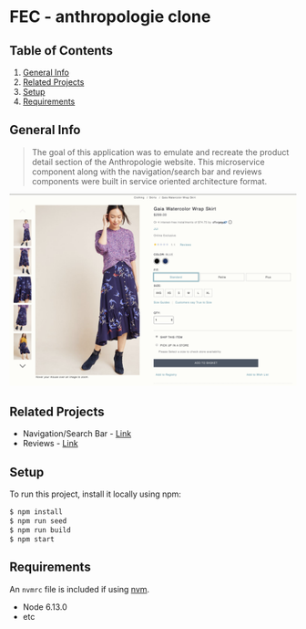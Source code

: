 # FEC - anthropologie clone

## Table of Contents

1. [General Info](#general-info)
1. [Related Projects](#related-projects)
1. [Setup](#setup)
1. [Requirements](#requirements)

## General Info

>The goal of this application was to emulate and recreate the product detail section of the Anthropologie website. This microservice component along with the navigation/search bar and reviews components were built in service oriented architecture format.

![Sample View](./preview.png)

## Related Projects

 - Navigation/Search Bar - [Link](https://github.com/fec-anthropologie/emilyayang)
 - Reviews - [Link](https://github.com/fec-anthropologie/jiblu)

## Setup

To run this project, install it locally using npm:

    $ npm install
    $ npm run seed
    $ npm run build
    $ npm start

## Requirements

An `nvmrc` file is included if using [nvm](https://github.com/creationix/nvm).

- Node 6.13.0
- etc